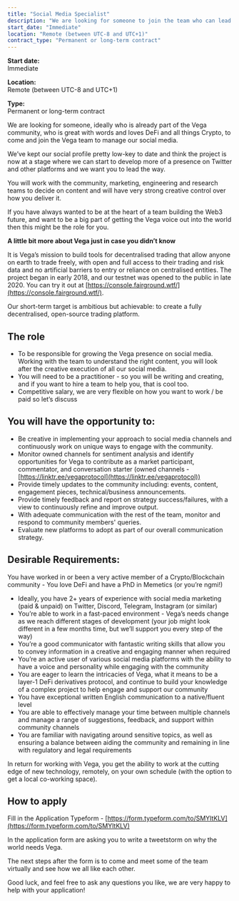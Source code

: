```yaml
---
title: "Social Media Specialist"
description: "We are looking for someone to join the team who can lead all our social media activity, working with the team to build out our profiles and engagement."
start_date: "Immediate"
location: "Remote (between UTC-8 and UTC+1)"
contract_type: "Permanent or long-term contract"
---
```


**Start date:**  
Immediate

**Location:**  
Remote (between UTC-8 and UTC+1)

**Type:**  
Permanent or long-term contract

We are looking for someone, ideally who is already part of the Vega community, who is great
with words and loves DeFi and all things Crypto, to come and join the Vega team to manage
our social media.

We’ve kept our social profile pretty low-key to date and think the project is now at a stage
where we can start to develop more of a presence on Twitter and other platforms and we
want you to lead the way.

You will work with the community, marketing, engineering and research teams to decide on
content and will have very strong creative control over how you deliver it.

If you have always wanted to be at the heart of a team building the Web3 future, and want to
be a big part of getting the Vega voice out into the world then this might be the role for you.

**A little bit more about Vega just in case you didn’t know**

It is Vega’s mission to build tools for decentralised trading that allow anyone on earth to
trade freely, with open and full access to their trading and risk data and no artificial barriers
to entry or reliance on centralised entities. The project began in early 2018, and our testnet
was opened to the public in late 2020. You can try it out at [https://console.fairground.wtf/](https://console.fairground.wtf/).

Our short-term target is ambitious but achievable: to create a fully decentralised,
open-source trading platform.

## The role

- To be responsible for growing the Vega presence on social media. Working with the
  team to understand the right content, you will look after the creative execution of all
  our social media.
- You will need to be a practitioner - so you will be writing and creating, and if you want
  to hire a team to help you, that is cool too.
- Competitive salary, we are very flexible on how you want to work / be paid so let’s
  discuss

## You will have the opportunity to:

- Be creative in implementing your approach to social media channels and continuously work on unique ways to engage with the community.
- Monitor owned channels for sentiment analysis and identify opportunities for Vega to
  contribute as a market participant, commentator, and conversation starter (owned channels - [https://linktr.ee/vegaprotocol](https://linktr.ee/vegaprotocol))
- Provide timely updates to the community including: events, content, engagement pieces, technical/business announcements.
- Provide timely feedback and report on strategy success/failures, with a view to continuously refine and improve output.
- With adequate communication with the rest of the team, monitor and respond to community members' queries.
- Evaluate new platforms to adopt as part of our overall communication strategy.

## Desirable Requirements:

You have worked in or been a very active member of a Crypto/Blockchain community - You love DeFi and have a PhD in Memetics (or you’re ngmi!)

- Ideally, you have 2+ years of experience with social media marketing (paid & unpaid) on Twitter, Discord, Telegram, Instagram (or similar)
- You’re able to work in a fast-paced environment - Vega’s needs change as we reach different stages of development (your job might look different in a few months time, but we’ll support you every step of the way)
- You’re a good communicator with fantastic writing skills that allow you to convey information in a creative and engaging manner when required
- You’re an active user of various social media platforms with the ability to have a voice and personality while engaging with the community
- You are eager to learn the intricacies of Vega, what it means to be a layer-1 DeFi derivatives protocol, and continue to build your knowledge of a complex project to help engage and support our community
- You have exceptional written English communication to a native/fluent level
- You are able to effectively manage your time between multiple channels and manage a range of suggestions, feedback, and support within community channels
- You are familiar with navigating around sensitive topics, as well as ensuring a balance between aiding the community and remaining in line with regulatory and legal requirements

In return for working with Vega, you get the ability to work at the cutting edge of new technology, remotely, on your own schedule (with the option to get a local co-working space).

## How to apply

Fill in the Application Typeform - [https://form.typeform.com/to/SMYltKLV](https://form.typeform.com/to/SMYltKLV)

In the application form are asking you to write a tweetstorm on why the world needs Vega.

The next steps after the form is to come and meet some of the team virtually and see how we all like each other.

Good luck, and feel free to ask any questions you like, we are very happy to help with your
application!
